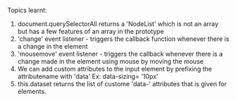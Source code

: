 Topics learnt:

1. document.querySelectorAll returns a 'NodeList' which is not an array but has a few features of an array in the prototype
2. 'change' event listener - triggers the callback function whenever there is a change in the element
3. 'mousemove' event listener - triggers the callback whenever there is a change made in the element using mouse by moving the mouse
4. We can add custom attributes to the input element by prefixing the attributename with 'data'
   Ex: data-sizing= '10px'
5. this.dataset returns the list of custome 'data-' attributes that is given for elements.